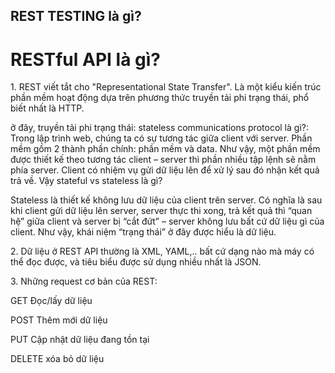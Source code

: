 ## REST TESTING là gì?

# RESTful API là gì?
<p>1. REST viết tắt cho "Representational State Transfer". Là một kiểu kiến trúc phần mềm hoạt động dựa trên phương thức truyền tải phi trạng thái, phổ biết nhất là HTTP.</p>
  </p>ở đây, truyền tải phi trạng thái: stateless communications protocol là gì?: Trong lập trình web, chúng ta có sự tương tác giữa client với server. Phần mềm gồm 2 thành phần chính: phần mềm và data. Như vậy, một phần mềm được thiết kế theo tương tác client – server thì phần nhiều tập lệnh sẽ nằm phía server. Client có nhiệm vụ gửi dữ liệu lên để xử lý sau đó nhận kết quả trả về. Vậy stateful vs stateless là gì?

  Stateless là thiết kế không lưu dữ liệu của client trên server. Có nghĩa là sau khi client gửi dữ liệu lên server, server thực thi xong, trả kết quả thì “quan hệ” giữa client và server bị “cắt đứt” – server không lưu bất cứ dữ liệu gì của client. Như vậy, khái niệm “trạng thái” ở đây được hiểu là dữ liệu.</p>
</p>2. Dữ liệu ở REST API thường là XML, YAML,.. bất cứ dạng nào mà máy có thể đọc được, và tiêu biểu được sử dụng nhiều nhất là JSON.</p> 
</p>3. Những request cơ bản của REST:</p>
<p>GET Đọc/lấy dữ liệu

POST Thêm mới dữ liệu

PUT Cập nhật dữ liệu đang tồn tại

DELETE xóa bỏ dữ liệu</p>

